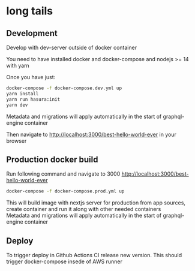 # long tails

## Development

Develop with dev-server outside of docker container

You need to have installed docker and docker-compose and nodejs >= 14 with yarn

Once you have just:

```bash
docker-compose -f docker-compose.dev.yml up
yarn install
yarn run hasura:init
yarn dev
```

Metadata and migrations will apply automatically in the start of graphql-engine container

Then navigate to [http://localhost:3000/best-hello-world-ever](http://localhost:3000/best-hello-world-ever) in your browser
## Production docker build

Run following command and navigate to 3000 [http://localhost:3000/best-hello-world-ever](http://localhost:3000/best-hello-world-ever)

```bash
docker-compose -f docker-compose.prod.yml up
```

This will build image with nextjs server for production from app sources, create container and run it along with other needed containers\
Metadata and migrations will apply automatically in the start of graphql-engine container

## Deploy

To trigger deploy in Github Actions CI release new version. This should trigger docker-compose insede of AWS runner
